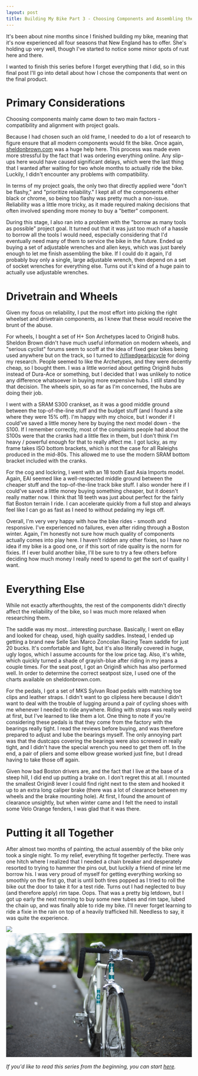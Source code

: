 ```yaml
---
layout: post
title: Building My Bike Part 3 - Choosing Components and Assembling the Bike
---
```

It's been about nine months since I finished building my bike, meaning that it's now experienced all four seasons that New England has to offer. She's holding up very well, though I've started to notice some minor spots of rust here and there.

I wanted to finish this series before I forget everything that I did, so in this final post I'll go into detail about how I chose the components that went on the final product.

# Primary Considerations
Choosing components mainly came down to two main factors - compatibility and alignment with project goals.

Because I had chosen such an old frame, I needed to do a lot of research to figure ensure that all modern components would fit the bike. Once again, [sheldonbrown.com](http://sheldonbrown.com) was a huge help here. This process was made even more stressful by the fact that I was ordering everything online. Any slip-ups here would have caused significant delays, which were the last thing that I wanted after waiting for two whole months to actually ride the bike. Luckily, I didn't encounter any problems with compatibility.

In terms of my project goals, the only two that directly applied were "don't be flashy," and "prioritize reliability." I kept all of the components either black or chrome, so being too flashy was pretty much a non-issue. Reliability was a little more tricky, as it made required making decisions that often involved spending more money to buy a "better" component.

During this stage, I also ran into a problem with the "borrow as many tools as possible" project goal. It turned out that it was just too much of a hassle to borrow all the tools I would need, especially considering that I'd eventually need many of them to service the bike in the future. Ended up buying a set of adjustable wrenches and allen keys, which was just barely enough to let me finish assembling the bike. If I could do it again, I'd probably buy only a single, large adjustable wrench, then depend on a set of socket wrenches for everything else. Turns out it's kind of a huge pain to actually use adjustable wrenches.

# Drivetrain and Wheels
Given my focus on reliability, I put the most effort into picking the right wheelset and drivetrain components, as I knew that these would receive the brunt of the abuse.

For wheels, I bought a set of H+ Son Archetypes laced to Origin8 hubs. Sheldon Brown didn't have much useful information on modern wheels, and "serious cyclist" forums seem to scoff at the idea of fixed gear bikes being used anywhere but on the track, so I turned to [/r/fixedgearbicycle](https://reddit.com/r/fixedgearbicycle) for doing my research. People seemed to like the Archetypes, and they were decently cheap, so I bought them. I was a little worried about getting Origin8 hubs instead of Dura-Ace or something, but I decided that I was unlikely to notice any difference whatsoever in buying more expensive hubs. I still stand by that decision. The wheels spin, so as far as I'm concerned, the hubs are doing their job.

I went with a SRAM S300 crankset, as it was a good middle ground between the top-of-the-line stuff and the budget stuff (and I found a site where they were 15% off). I'm happy with my choice, but I wonder if I could've saved a little money here by buying the next model down - the S100. If I remember correctly, most of the complaints people had about the S100s were that the cranks had a little flex in them, but I don't think I'm heavy / powerful enough for that to really affect me. I got lucky, as my frame takes ISO bottom brackets, which is not the case for all Raleighs produced in the mid-80s. This allowed me to use the modern SRAM bottom bracket included with the cranks.

For the cog and lockring, I went with an 18 tooth East Asia Imports model. Again, EAI seemed like a well-respected middle ground between the cheaper stuff and the top-of-the-line track bike stuff. I also wonder here if I could've saved a little money buying something cheaper, but it doesn't really matter now. I think that 18 teeth was just about perfect for the fairly flat Boston terrain I ride. I can accelerate quickly from a full stop and always feel like I can go as fast as I need to without pedaling my legs off.

Overall, I'm very very happy with how the bike rides - smooth and responsive. I've experienced no failures, even after riding through a Boston winter. Again, I'm honestly not sure how much quality of components actually comes into play here. I haven't ridden any other fixies, so I have no idea if my bike is a good one, or if this sort of ride quality is the norm for fixies. If I ever build another bike, I'll be sure to try a few others before deciding how much money I really need to spend to get the sort of quality I want.

# Everything Else
While not exactly afterthoughts, the rest of the components didn't directly affect the reliability of the bike, so I was much more relaxed when researching them.

The saddle was my most...interesting purchase. Basically, I went on eBay and looked for cheap, used, high quality saddles. Instead, I ended up getting a brand new Selle San Marco Zoncolan Racing Team saddle for just 20 bucks. It's comfortable and light, but it's also literally covered in huge, ugly logos, which I assume accounts for the low price tag. Also, it's white, which quickly turned a shade of grayish-blue after riding in my jeans a couple times. For the seat post, I got an Origin8 which has also performed well. In order to determine the correct seatpost size, I used one of the charts available on sheldonbrown.com.

For the pedals, I got a set of MKS Sylvan Road pedals with matching toe clips and leather straps. I didn't want to go clipless here because I didn't want to deal with the trouble of lugging around a pair of cycling shoes with me whenever I needed to ride anywhere. Riding with straps was really weird at first, but I've learned to like them a lot. One thing to note if you're considering these pedals is that they come from the factory with the bearings  really tight. I read the reviews before buying, and was therefore prepared to adjust and lube the bearings myself. The only annoying part was that the dustcaps covering the bearings were also screwed in really tight, and I didn't have the special wrench you need to get them off. In the end, a pair of pliers and some elbow grease worked just fine, but I dread having to take those off again.

Given how bad Boston drivers are, and the fact that I live at the base of a steep hill, I did end up putting a brake on. I don't regret this at all. I mounted the smallest Origin8 lever I could find right next to the stem and hooked it up to an extra long caliper brake (there was a lot of clearance between my wheels and the brake mounting hole). At first, I found the amount of clearance unsightly, but when winter came and I felt the need to install some Velo Orange fenders, I was glad that it was there.

# Putting it all Together
After almost two months of painting, the actual assembly of the bike only took a single night. To my relief, everything fit together perfectly. There was one hitch where I realized that I needed a chain breaker and desperately resorted to trying to hammer the pins out, but luckily a friend of mine let me borrow his. I was very proud of myself for getting everything working so smoothly on the first go, that is until both tires popped as I tried to roll the bike out the door to take it for a test ride. Turns out I had neglected to buy (and therefore apply) rim tape. Oops. That was a pretty big letdown, but I got up early the next morning to buy some new tubes and rim tape, lubed the chain up, and was finally able to ride my bike. I'll never forget learning to ride a fixie in the rain on top of a heavily trafficked hill. Needless to say, it was quite the experience.

![](/images/raleigh_final.jpg)
![](/images/raleigh_final2.jpg)

*If you'd like to read this series from the beginning, you can start [here](/2016/12/16/bike-build-pt-1.html).*
